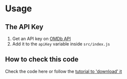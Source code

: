 # Usage

## The API Key
1. Get an API key on [OMDb API](http://www.omdbapi.com/apikey.aspx)
2. Add it to the `apiKey` variable inside `src/index.js`

## How to check this code
Check the code here or follow the [tutorial to 'download' it](https://www.slideshare.net/secret/8M2sOmiERFaOaT)